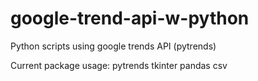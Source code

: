 # google-trend-api-w-python
Python scripts using google trends API (pytrends)

Current package usage:
pytrends
tkinter
pandas
csv
